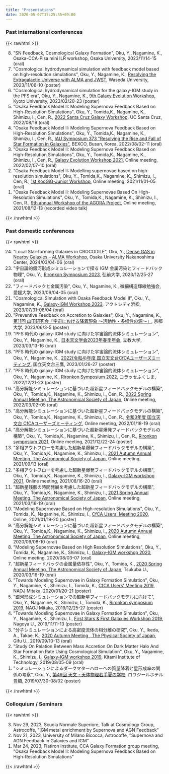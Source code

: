 ```yaml
---
title: "Presentations"
date: 2020-05-07T17:25:55+09:00
---
```


<!-- ### Upcoming international conferences

{{< rawhtml >}}
<ol reversed=reversed">
</ol>
{{< /rawhtml >}} -->

### Past international conferences

{{< rawhtml >}}
<ol reversed=reversed">
  <li>"SN Feedback, Cosmological Galaxy Formation", Oku, Y., Nagamine, K., Osaka-CCA-Pisa mini ILR workshop, Osaka University, 2023/11/14-15 (oral)
  </li>
  <li>"Cosmological hydrodynamical simulation with feedback model based on high-resolution simulations", Oku, Y., Nagamine, K., <a href="https://sites.google.com/view/resolvinguniverse2023/home">Resolving the Extragalactic Universe with ALMA and JWST</a>, Waseda University, 2023/11/06-10 (poster)
  </li>
  <li>"Cosmological hydrodynamical simulation for the galaxy-IGM study in the PFS era", Oku, Y., Nagamine, K., <a href="https://events.asiaa.sinica.edu.tw/workshop/20230220/index.php">9th Galaxy Evolution Workshop</a>, Kyoto University, 2023/02/20-23 (poster)
  </li>
 <li>"Osaka Feedback Model II: Modeling Supernova Feedback Based on High-Resolution Simulations", Oku, Y., Tomida,K., Nagamine, K., Shimizu, I., Cen, R., <a href="https://hipacc.ucsc.edu/GalaxyWorkshop2022.html">2022 Santa Cruz Galaxy Workshop</a>, UC Santa Cruz, 2022/08/19 (oral)
 </li>
 <li>"Osaka Feedback Model II: Modeling Supernova Feedback Based on High-Resolution Simulations", Oku, Y., Tomida,K., Nagamine, K., Shimizu, I., Cen, R., <a href="https://iausymp373.web.illinois.edu/">IAU Symposium 373 "Resolving the Rise and Fall of Star Formation in Galaxies"</a>, BEXCO, Busan, Korea, 2022/08/02-11 (oral)
 </li>
 <li>"Osaka Feedback Model II: Modeling Supernova Feedback Based on High-Resolution Simulations", Oku, Y., Tomida,K., Nagamine, K., Shimizu, I., Cen, R., <a href="https://events.asiaa.sinica.edu.tw/workshop/20220207/index.php">Galaxy Evolution Workshop 2021</a>, Online meeting, 2022/02/07-10 (oral)
 </li>
 <li>"Osaka Feedback Model II: Modelling supernovae based on high-resolution simulations", Oku, Y., Tomida,K., Nagamine, K., Shimizu, I., Cen, R., <a href="https://kiaa.pku.edu.cn/KooGig_junior21/Home.htm">1st KooGiG-Junior Workshop</a>, Online meeting, 2021/11/01-05 (oral)
 </li>
 <li>"Osaka Feedback Model II: Modeling Supernovae Based On High-Resolution Simulations", Oku, Y., Tomida,K., Nagamine, K., Shimizu, I., Cen, R., <a href="https://sites.google.com/site/santacruzcomparisonproject/workshops">9th annual Workshop of the AGORA Project</a>, Online meeting, 2021/08/12-13 (recorded video talk)
 </li>
</ol>
{{< /rawhtml >}}

### Past domestic conferences

{{< rawhtml >}}
<ol reversed=reversed">
  <li>"Local Star-forming Galaxies in CROCODILE", Oku, Y., <a href="https://www.shunan-u.jp/fis/staff/michiyama/?page_id=418">Dense GAS in Nearby Galaxies – ALMA Workshop</a>, Osaka University Nakanoshima Center, 2024/03/04-06 (oral)
  </li>
  <li>"宇宙論的銀河形成シミュレーションで探る IGM 金属汚染とフィードバック物理", Oku, Y., <a href="https://sites.google.com/view/rironkon2023">Rironkon Symposium 2023</a>, 弘前大学, 2023/12/25-27 (oral)
  </li>
  <li>"フィードバックと金属汚染", Oku, Y., Nagamine, K., 微細構造輝線勉強会, 愛媛大学, 2023/09/04-05 (oral)
  </li>
  <li>"Cosmological Simulation with Osaka Feedback Model II", Oku, Y., Nagamine, K., <a href="http://cos.icrr.u-tokyo.ac.jp/galaxy_igm_workshop_2023.html">Galaxy-IGM Workshop 2023</a>, アクトシティ浜松, 2023/07/31-08/04 (oral)
  </li>
  <li>"Preventive Feedback on Accretion to Galaxies", Oku, Y., Nagamine, K., <a href="https://kyotoconf.wixsite.com/accretion2023">第11回 山田研究会「宇宙における降着現象 ～活動性・多様性の源～」</a>, 京都大学, 2023/06/3-5 (poster)
  </li>
  <li>"PFS 時代の galaxy-IGM study に向けた宇宙論的流体シミュレーション",  Oku, Y., Nagamine, K., <a href="https://www.asj.or.jp/nenkai/archive/2023a/session-X.html/">日本天文学会2023年春季年会</a>, 立教大学, 2023/03/13-16 (oral)
  </li>
  <li>"PFS 時代の galaxy-IGM study に向けた宇宙論的流体シミュレーション",  Oku, Y., Nagamine, K., <a href="https://www.cfca.nao.ac.jp/newsletter/um2022news/">2022(令和4)年度 国立天文台CfCAユーザーズミーティング</a>, 国立天文台三鷹, 2023/01/26-27 (poster)
  </li>
  <li>"PFS 時代の galaxy-IGM study に向けた宇宙論的流体シミュレーション",  Oku, Y., Nagamine, K., <a href="https://sites.google.com/view/rironkon2022/">Rironkon Symposium 2022</a>, コラッセふくしま, 2022/12/21-23 (poster)
  </li><li>"高分解能シミュレーションに基づいた超新星フィードバックモデルの構築",  Oku, Y., Tomida,K., Nagamine, K., Shimizu, I., Cen, R., <a href="https://www.asj.or.jp/nenkai/archive/2022a/">2022 Spring Annual Meeting, The Astronomical Society of Japan</a>, Online meeting, 2022/03/02-05 (oral)
  </li><li>"高分解能シミュレーションに基づいた超新星フィードバックモデルの構築",  Oku, Y., Tomida,K., Nagamine, K., Shimizu, I., Cen, R., <a href="https://www.cfca.nao.ac.jp/newsletter/um2021news">令和3年度 国立天文台 CfCAユーザーズミーティング</a>, Online meeting, 2022/01/18-19 (oral)
  </li><li>"高分解能シミュレーションに基づいた超新星爆発フィードバックモデルの構築", Oku, Y., Tomida,K., Nagamine, K., Shimizu, I., Cen, R., <a href="https://sites.google.com/view/rironkon2021/">Rironkon symposium 2021</a>, Online meeting, 2021/12/22-24 (poster)
  </li><li>"多相アウトフローを考慮した超新星爆発フィードバックモデルの構築", Oku, Y., Tomida,K., Nagamine, K., Shimizu, I., <a href="https://www.asj.or.jp/nenkai/archive/2021b/">2021 Autumn Annual Meeting, The Astronomical Society of Japan</a>, Online meeting, 2021/09/13 (oral)
  </li><li>"多相アウトフローを考慮した超新星爆発フィードバックモデルの構築", Oku, Y., Tomida,K., Nagamine, K., Shimizu, I., <a href="https://www2.ccs.tsukuba.ac.jp/Astro/conferences/domestic/ja/2021/08/16/galaxy-igm/">Galaxy-IGM workshop 2021</a>, Online meeting, 2021/08/16-20 (oral)
  </li><li>
  "超新星残骸の時間発展を考慮した超新星フィードバックモデルの構築", Oku, Y., Tomida,K., Nagamine, K., Shimizu, I., <a href="https://www.asj.or.jp/nenkai/archive/2021a">2021 Spring Annual Meeting, The Astronomical Society of Japan</a>, Online meeting, 2021/03/16-19 (oral)
  </li><li>
  "Modeling Supernovae Based on High-resolution Simulations", Oku, Y., Tomida, K., Nagamine, K., Shimizu, I., <a href="https://www.cfca.nao.ac.jp/newsletter/um2020news">CfCA Users' Meeting 2020</a>, Online, 2021/01/19-20 (poster)
  </li><li>
  "高分解能シミュレーションに基づいた超新星フィードバックモデルの構築", Oku, Y., Tomida,K., Nagamine, K., Shimizu, I., <a href="https://www.asj.or.jp/nenkai/archive/2020b">2020 Autumn Annual Meeting, The Astronomical Society of Japan</a>, Online meeting, 2020/09/08-10 (oral)
  </li><li>
  "Modeling Supernovae Based on High Resolution Simulations", Oku, Y., Tomida, K., Nagamine, K., Shimizu, I., <a href="https://www2.ccs.tsukuba.ac.jp/Astro/conferences/domestic/ja/2020/08/03/galaxy-igm/">Galaxy-IGM workshop 2020</a>, Online meeting, 2020/08/03-07 (oral)
  </li><li>
  "超新星フィードバックの金属量依存性", Oku, Y., Tomida, K., <a href="https://www.asj.or.jp/nenkai/archive/2020a/"> 2020 Spring Annual Meeting, The Astronomical Society of Japan</a>, Tsukuba U., 2020/03/16-19 (oral)
  </li><li>
  "Towards Modeling Supernovae in Galaxy Formation Simulation", Oku, Y., Nagamine, K., Shimizu, I., Tomida, K., <a href="https://www.cfca.nao.ac.jp/content/令和元年度国立天文台-天文シミュレーションプロジェクトユーザーズミーティング">CfCA Users' Meeting 2019</a>, NAOJ Mitaka, 2020/01/20-21 (poster)
  </li><li>
  "銀河形成シミュレーションでの超新星フィードバックモデルに向けて", Oku, Y., Nagamine, K., Shimizu, I., Tomida, K., <a href="https://sci.nao.ac.jp/workshops/rironkon19/index.html">Rironkon symposium 2019</a>, NAOJ Mitaka, 2019/12/25-27 (poster)
  </li><li>
  "Towards Modeling Supernovae in Galaxy Formation Simulation", Oku, Y., Nagamine, K., Shimizu, I., <a href="http://tpweb2.phys.konan-u.ac.jp/~shodai/2019/">First Stars & First Galaxies Workshop 2019</a>, Nagoya U., 2019/11/11-13 (poster)
  </li><li>
  "分子シミュレーションによる高密度流体の相分離の研究", Oku, Y., Ikeda, A., Takae, K., <a href="https://www.jps.or.jp/activities/meetings/autumn/2019b_index.php">2020 Autumn Meeting , The Physical Society of Japan</a>, Gifu U., 2019/09/10-13 (oral)
  </li><li>
  "Study On Relation Between Mass Accretion On Dark Matter Halo And Star Formation Rate Using Cosmological Simulation", Oku, Y., Nagamine, K., Shimizu, I., <a href="https://www2.ccs.tsukuba.ac.jp/Astro/conferences/domestic/ja/2019/05/14/galaxy-igm/">Galaxy-IGM workshop 2019</a>, Kitami Institute of Technology, 2019/08/05-09 (oral)
  </li><li>
  "シミュレーションによるダークマターハローへの質量降着と星形成率の関係の考察", Oku, Y., <a href="http://www.astro-wakate.org/ss2019/web/index.html">第49回 天文・天体物理若手夏の学校</a>, ロワジールホテル豊橋, 2019/07/30-08/02 (poster)　
  </li>
</ol>
{{< /rawhtml >}}

### Colloquium / Seminars

{{< rawhtml >}}
<ol reversed=reversed">
  <li>Nov 29, 2023, Scuola Normale Superiore, Talk at Cosmology Group, Astrocoffe, "IGM metal enrichment by Supernova and AGN Feedback"
  </li>
  <li>Nov 21, 2023, University of Milano Bicocca, Astrocoffe, "Supernova and AGN Feedback in Galaxies and IGM"
  </li>
  <li>Mar 24, 2023, Flatiron Institute, CCA Galaxy Formation group meeting, "Osaka Feedback Model II: Modeling Supernova Feedback Based on High-Resolution Simulations"
  </li>
</ol>
{{< /rawhtml >}}